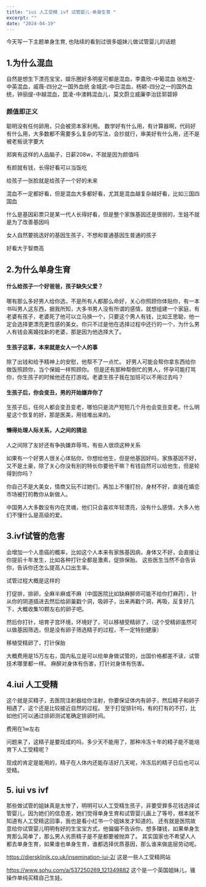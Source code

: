 ```yaml
---
title: "iui 人工受精 ivf 试管婴儿-单身生育 "
excerpt: ""
date: "2024-04-19"
---
```


今天写一下主题单身生育,  也陆续的看到过很多姐妹儿做试管婴儿的话题

## 1.为什么混血
自然是想生下漂亮宝宝，娱乐圈好多明星可都是混血，李嘉欣-中葡混血  张柏芝-中英混血，戚薇-四分之一国外血统 金城武-中日混血，杨颖-四分之一的国外血统，钟丽缇-中越混血，昆凌-中澳韩混血儿，莫文蔚立威廉李治廷郭碧婷

### 颜值即正义

聪明没有任何卵用，只会被资本家利用。
数学好有什么用，有计算器啊，代码好有什么用，大多数都不需要多么复杂的写法，会抄就行，审美好有什么用，还不是被老板说字要大

郑爽有这样的人品脑子，日薪208w，不就是因为颜值吗

有颜就有钱，长得好看可以当饭吃

给孩子一张脸就是给孩子一个好的未来

混血不一定都好看，但是混血大多都好看，尤其是混血越复杂越好看，比如三国四国血

什么是基因彩票只是某一代人长得好看，但是整个家族基因还是很弱的，生娃不就是为了改善基因吗

女人自然要挑选好的基因生孩子，不想和普通基因生普通的孩子


好看大于智商高




## 2.为什么单身生育
#### 什么给孩子一个好爸爸，孩子缺失父爱？
哪有那么多好男人给你选，不是所有人都那么命好，关心你照顾你体贴你，有一本书叫男人这东西，据我所知，大多书男人没有所谓的感情，就想组建一个家庭，有老婆有孩子，老婆死了他可以立马换一个，只要这个男人有钱，比如王思聪，他一定会选择更漂亮更性感的美女。你只不过是他在选择过程中还行的一个，为什么男人有钱会离婚找新的老婆，那是因为他选择大了。
#### 生孩子这事，本来就是女人一个人的事
除了出钱和给予精神上的安慰，他帮不了一点忙。 好男人可能会帮你拿东西给你做饭照顾你，当个保姆一样照顾你。
但是还有那种帮倒忙的男人，怀孕可能打骂你，你生孩子的时候他还在打游戏。老婆生孩子我在加班可以不用过去吗？

#### 生孩子后，你会变丑，男的开始嫌弃你了
生孩子后，任何人都会变丑变老，哪怕只是流产短短几个月也会变丑变老。什么明星这个恢复的好，那是医美，用钱堆出来的。

#### 懒得处理人际关系，人之间的猜忌
人之间除了友好还有争执嫌弃辱骂，有些人很烦这种关系


如果有一个好男人很关心体贴你，你想给他生，但是他基因好吗，家族基因不好，又不是土豪，除了关心你没有别的特长你要他干嘛？有钱自然可以给他生，但是轮得到你吗？

你自己不是大美女，情商又玩不过她们，再加上不懂打扮，身材不好，直接在婚恋市场被打的教你从新做人。

中国男人大多数没有内在灵魂，他们只会喜欢年轻漂亮，没有什么感情，大多人他们不懂什么是高级的爱。

## 3.ivf试管的危害
会增加一个人患癌的概率，比如这个人本来有家族基因病，身体又不好，会直接让你提前十年发生，比如各种打针全都是激素，促排保胎。
这些医生当然不会告诉你，告诉你还怎么提高人口出生率。

试管过程大概是这样的

打促排，排卵，全麻半麻或不麻（中国医院比如缺麻醉师可能不给你打麻药），针从你的阴道插进去然后给卵巢戳个洞，吸卵子，出来再戳个洞，再吸，反复好几下，大概收集10颗左右的卵子吧。

然后你打针，培育子宫环境，环境好了，可以移植受精卵了，（这个受精卵虽然可以做基因筛选，但是没有卵子筛选精子的过程，不一定特别健康）

移植受精卵了，打针保胎

大概费用是15万左右，国内私立是可以给单身做试管的，出国价格都差不读，试管技术哪里都一样。
麻醉对身体有伤害，打针对身体有伤害。

## 4.iui 人工受精

 这个就是买精子，去医院注射器给你注射，你要保证体内有卵子，然后精子和卵子相遇了，这个还是比较接近自然的过程。
 至于打促排针吗，有的打有的不打，比如他们可以通过排卵测试笔确定排卵时间。

费用在1w左右

问题来了，这精子是要现成的吗，多少天不能用了，那种冷冻十年的精子能不能培育下人工受精呢？

现成的肯定是能用的，精子在人体内还能存活好几天呢，冷冻后的精子日后也可以受精。

## 5. iui vs ivf

那些做试管的姐妹真是太惨了，明明可以人工受精生孩子，非要受罪多花钱选择试管婴儿，因为她们的信息差，她们觉得单身生育和试管婴儿画上了等号，根本就不知道有人工受精这回事，我也是看小红书一个姐妹发才知道的。
还有就是医院故意给你试管婴儿明明有好的生宝宝方式，他偏偏不告诉你，想多赚钱，如果单身生育那么简单了，那么男人劣质精子是不是都要被抛弃了。
其实国家也不希望人人都去单身生育，如果谁也单身生育，谁都选择优质基因，那么谁来做底层劳动呢。

https://diersklinik.co.uk/insemination-iui-2/ 这是一些人工受精网站


https://www.sohu.com/a/537250269_121349882 这个是一个英国姐妹儿，骚操作单纯买精自己生娃。